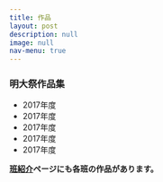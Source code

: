 ```yaml
---
title: 作品
layout: post
description: null
image: null
nav-menu: true
---
```


### 明大祭作品集

- 2017年度
- 2017年度
- 2017年度
- 2017年度
- 2017年度

**[班紹介](1-groups.md)ページにも各班の作品があります。**